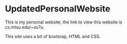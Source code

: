 # UpdatedPersonalWebsite
This is my personal website, the link to view this website is cs.mtsu.edu/~ss7u.


This site uses a bit of bootsrap, HTML and CSS.
